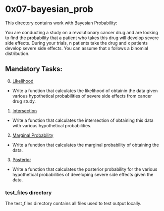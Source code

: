 # 0x07-bayesian_prob
This directory contains work with Bayesian Probability:

You are conducting a study on a revolutionary cancer drug and are looking to find the probability that a patient who takes this drug will develop severe side effects. During your trials, n patients take the drug and x patients develop severe side effects. You can assume that x follows a binomial distribution.


## Mandatory Tasks:
0. [Likelihood](/math/0x07-bayesian_prob/0-likelihood.py)
* Write a function that calculates the likelihood of obtainin the data given various hypothetical probabilities of severe side effects from cancer drug study.
1. [Intersection](/math/0x07-bayesian_prob/1-intersection.py)
* Write a function that calculates the intersection of obtaining this data with various hypothetical probabilities.
2. [Marginal Probability](/math/0x07-bayesian_prob/2-marginal.py)
* Write a function that calculates the marginal probability of obtaining the data.
3. [Posterior](/math/0x07-bayesian_prob/3-posterior.py)
* Write a function that calculates the posterior probability for the various hypothetical probabilities of developing severe side effects given the data.


### test_files directory
The test_files directory contains all files used to test output locally.
